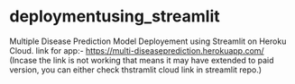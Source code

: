 # deploymentusing_streamlit
Multiple Disease Prediction Model Deployement using Streamlit on Heroku Cloud.
link for app:-  https://multi-diseaseprediction.herokuapp.com/
(Incase the link is not working that means it may have extended to paid version, you can either check thstramlit cloud link in streamlit repo.)
